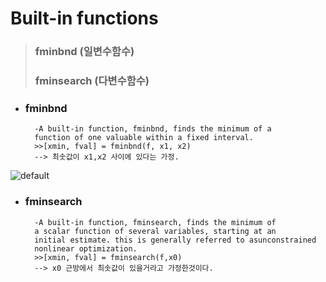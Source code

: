 # Built-in functions

> ### fminbnd (일변수함수)
> ### fminsearch (다변수함수)

* ### fminbnd

        -A built-in function, fminbnd, finds the minimum of a
        function of one valuable within a fixed interval.
        >>[xmin, fval] = fminbnd(f, x1, x2)
        --> 최솟값이 x1,x2 사이에 있다는 가정.

![default](https://user-images.githubusercontent.com/44973398/48908476-adf3f780-eead-11e8-9777-e41410dc2e83.PNG)


* ### fminsearch
    
        -A built-in function, fminsearch, finds the minimum of
        a scalar function of several variables, starting at an
        initial estimate. this is generally referred to asunconstrained
        nonlinear optimization.
        >>[xmin, fval] = fminsearch(f,x0)
        --> x0 근방에서 최솟값이 있을거라고 가정한것이다.
